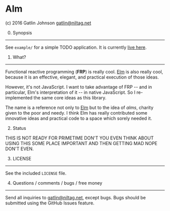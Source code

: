 Alm
===

(c) 2016 Gatlin Johnson <gatlin@niltag.net>

0. Synopsis
---

See `example/` for a simple TODO application. It is currently [live
here](http://niltag.net/almtest).

1. What?
---

Functional reactive programming (**FRP**) is really cool. [Elm][elm] is also
really cool, because it is an effective, elegant, and practical execution of
those ideas.

However, it's not JavaScript. I want to take advantage of FRP -- and in
particular, Elm's interpretation of it -- in native JavaScript. So I
re-implemented the same core ideas as this library.

The name is a reference not only to [Elm][elm] but to the idea of *alms*,
charity given to the poor and needy. I think Elm has really contributed some
innovative ideas and practical code to a space which sorely needed it.

2. Status

THIS IS NOT READY FOR PRIMETIME DON'T YOU EVEN THINK ABOUT USING THIS SOME
PLACE IMPORTANT AND THEN GETTING MAD NOPE DON'T EVEN.

3. LICENSE
---

See the included `LICENSE` file.

4. Questions / comments / bugs / free money
---

Send all inquiries to <gatlin@niltag.net>, except bugs. Bugs should be
submitted using the GitHub Issues feature.

[elm]: http://elm-lang.org
